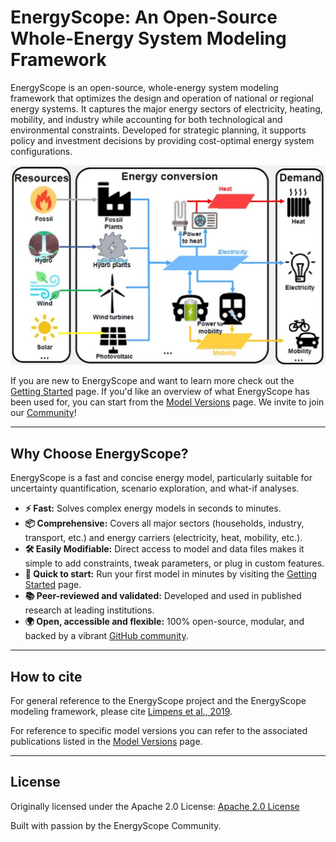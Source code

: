 # EnergyScope: An Open-Source Whole-Energy System Modeling Framework

EnergyScope is an open-source, whole-energy system modeling framework that optimizes the design and operation of national or regional energy systems. It captures the major energy sectors of electricity, heating, mobility, and industry while accounting for both technological and environmental constraints. Developed for strategic planning, it supports policy and investment decisions by providing cost-optimal energy system configurations.

![The EnergyScope Model.](./explanation/images/framework/conceptualization.png)

If you are new to EnergyScope and want to learn more check out the [Getting Started](./getting-started/index.md) page. If you'd like an overview of what EnergyScope has been used for, you can start from the [Model Versions](./models/index.md) page. We invite to join our [Community](./community/index.md)!


---

## Why Choose EnergyScope?

EnergyScope is a fast and concise energy model, particularly suitable for uncertainty quantification, scenario exploration, and what-if analyses.

- **⚡ Fast:** Solves complex energy models in seconds to minutes.
- **📦 Comprehensive:** Covers all major sectors (households, industry, transport, etc.) and energy carriers (electricity, heat, mobility, etc.).
- **🛠️ Easily Modifiable:** Direct access to model and data files makes it simple to add constraints, tweak parameters, or plug in custom features.
- **🚀 Quick to start:** Run your first model in minutes by visiting the [Getting Started](./getting-started/index.md) page.
- **📚 Peer-reviewed and validated:** Developed and used in published research at leading institutions.
- **🌍 Open, accessible and flexible:** 100% open-source, modular, and backed by a vibrant [GitHub community](https://github.com/energyscope/EnergyScope).

---

## How to cite

For general reference to the EnergyScope project and the EnergyScope modeling framework, please cite [Limpens et al., 2019](https://doi.org/10.1016/j.apenergy.2019.113729).

For reference to specific model versions you can refer to the associated publications listed in the [Model Versions](./models/index.md) page.

---

## License

Originally licensed under the Apache 2.0 License: [Apache 2.0 License](https://www.apache.org/licenses/LICENSE-2.0)

Built with passion by the EnergyScope Community.
